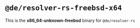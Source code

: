 # `@de/resolver-rs-freebsd-x64`

This is the **x86_64-unknown-freebsd** binary for `@de/resolver-rs`
